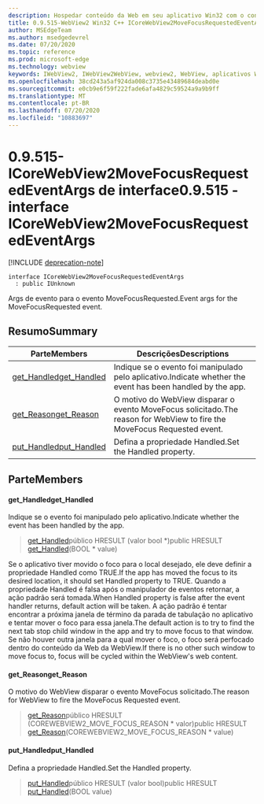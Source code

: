 ```yaml
---
description: Hospedar conteúdo da Web em seu aplicativo Win32 com o controle WebView2 do Microsoft Edge
title: 0.9.515-WebView2 Win32 C++ ICoreWebView2MoveFocusRequestedEventArgs
author: MSEdgeTeam
ms.author: msedgedevrel
ms.date: 07/20/2020
ms.topic: reference
ms.prod: microsoft-edge
ms.technology: webview
keywords: IWebView2, IWebView2WebView, webview2, WebView, aplicativos Win32, Win32, Edge, ICoreWebView2, ICoreWebView2Controller, controle do navegador, HTML Edge
ms.openlocfilehash: 38cd243a5af924da008c3735e43489684deabd0e
ms.sourcegitcommit: e0cb9e6f59f222fade6afa4829c59524a9a9b9ff
ms.translationtype: MT
ms.contentlocale: pt-BR
ms.lasthandoff: 07/20/2020
ms.locfileid: "10883697"
---
```

# <span data-ttu-id="69e60-104">0.9.515-ICoreWebView2MoveFocusRequestedEventArgs de interface</span><span class="sxs-lookup"><span data-stu-id="69e60-104">0.9.515 - interface ICoreWebView2MoveFocusRequestedEventArgs</span></span> 

[!INCLUDE [deprecation-note](../../includes/deprecation-note.md)]

```
interface ICoreWebView2MoveFocusRequestedEventArgs
  : public IUnknown
```

<span data-ttu-id="69e60-105">Args de evento para o evento MoveFocusRequested.</span><span class="sxs-lookup"><span data-stu-id="69e60-105">Event args for the MoveFocusRequested event.</span></span>

## <span data-ttu-id="69e60-106">Resumo</span><span class="sxs-lookup"><span data-stu-id="69e60-106">Summary</span></span>

 <span data-ttu-id="69e60-107">Parte</span><span class="sxs-lookup"><span data-stu-id="69e60-107">Members</span></span>                        | <span data-ttu-id="69e60-108">Descrições</span><span class="sxs-lookup"><span data-stu-id="69e60-108">Descriptions</span></span>
--------------------------------|---------------------------------------------
[<span data-ttu-id="69e60-109">get_Handled</span><span class="sxs-lookup"><span data-stu-id="69e60-109">get_Handled</span></span>](#get_handled) | <span data-ttu-id="69e60-110">Indique se o evento foi manipulado pelo aplicativo.</span><span class="sxs-lookup"><span data-stu-id="69e60-110">Indicate whether the event has been handled by the app.</span></span>
[<span data-ttu-id="69e60-111">get_Reason</span><span class="sxs-lookup"><span data-stu-id="69e60-111">get_Reason</span></span>](#get_reason) | <span data-ttu-id="69e60-112">O motivo do WebView disparar o evento MoveFocus solicitado.</span><span class="sxs-lookup"><span data-stu-id="69e60-112">The reason for WebView to fire the MoveFocus Requested event.</span></span>
[<span data-ttu-id="69e60-113">put_Handled</span><span class="sxs-lookup"><span data-stu-id="69e60-113">put_Handled</span></span>](#put_handled) | <span data-ttu-id="69e60-114">Defina a propriedade Handled.</span><span class="sxs-lookup"><span data-stu-id="69e60-114">Set the Handled property.</span></span>

## <span data-ttu-id="69e60-115">Parte</span><span class="sxs-lookup"><span data-stu-id="69e60-115">Members</span></span>

#### <span data-ttu-id="69e60-116">get_Handled</span><span class="sxs-lookup"><span data-stu-id="69e60-116">get_Handled</span></span> 

<span data-ttu-id="69e60-117">Indique se o evento foi manipulado pelo aplicativo.</span><span class="sxs-lookup"><span data-stu-id="69e60-117">Indicate whether the event has been handled by the app.</span></span>

> <span data-ttu-id="69e60-118">[get_Handled](#get_handled)público HRESULT (valor bool \*)</span><span class="sxs-lookup"><span data-stu-id="69e60-118">public HRESULT [get_Handled](#get_handled)(BOOL \* value)</span></span>

<span data-ttu-id="69e60-119">Se o aplicativo tiver movido o foco para o local desejado, ele deve definir a propriedade Handled como TRUE.</span><span class="sxs-lookup"><span data-stu-id="69e60-119">If the app has moved the focus to its desired location, it should set Handled property to TRUE.</span></span> <span data-ttu-id="69e60-120">Quando a propriedade Handled é falsa após o manipulador de eventos retornar, a ação padrão será tomada.</span><span class="sxs-lookup"><span data-stu-id="69e60-120">When Handled property is false after the event handler returns, default action will be taken.</span></span> <span data-ttu-id="69e60-121">A ação padrão é tentar encontrar a próxima janela de término da parada de tabulação no aplicativo e tentar mover o foco para essa janela.</span><span class="sxs-lookup"><span data-stu-id="69e60-121">The default action is to try to find the next tab stop child window in the app and try to move focus to that window.</span></span> <span data-ttu-id="69e60-122">Se não houver outra janela para a qual mover o foco, o foco será perfocado dentro do conteúdo da Web da WebView.</span><span class="sxs-lookup"><span data-stu-id="69e60-122">If there is no other such window to move focus to, focus will be cycled within the WebView's web content.</span></span>

#### <span data-ttu-id="69e60-123">get_Reason</span><span class="sxs-lookup"><span data-stu-id="69e60-123">get_Reason</span></span> 

<span data-ttu-id="69e60-124">O motivo do WebView disparar o evento MoveFocus solicitado.</span><span class="sxs-lookup"><span data-stu-id="69e60-124">The reason for WebView to fire the MoveFocus Requested event.</span></span>

> <span data-ttu-id="69e60-125">[get_Reason](#get_reason)público HRESULT (COREWEBVIEW2_MOVE_FOCUS_REASON \* valor)</span><span class="sxs-lookup"><span data-stu-id="69e60-125">public HRESULT [get_Reason](#get_reason)(COREWEBVIEW2_MOVE_FOCUS_REASON \* value)</span></span>

#### <span data-ttu-id="69e60-126">put_Handled</span><span class="sxs-lookup"><span data-stu-id="69e60-126">put_Handled</span></span> 

<span data-ttu-id="69e60-127">Defina a propriedade Handled.</span><span class="sxs-lookup"><span data-stu-id="69e60-127">Set the Handled property.</span></span>

> <span data-ttu-id="69e60-128">[put_Handled](#put_handled)público HRESULT (valor bool)</span><span class="sxs-lookup"><span data-stu-id="69e60-128">public HRESULT [put_Handled](#put_handled)(BOOL value)</span></span>

